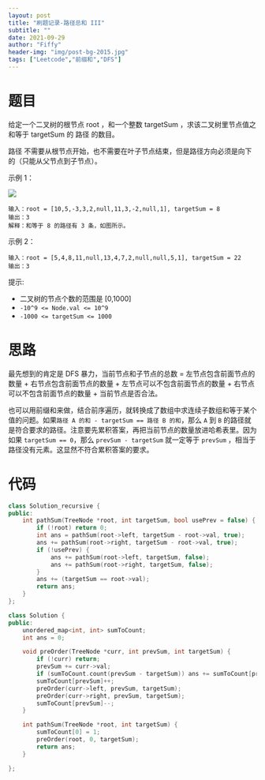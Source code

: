 ```yaml
---
layout: post
title: "刷题记录-路径总和 III"
subtitle: ""
date: 2021-09-29
author: "Fiffy"
header-img: "img/post-bg-2015.jpg"
tags: ["Leetcode","前缀和","DFS"]
---
```


# 题目

给定一个二叉树的根节点 root ，和一个整数 targetSum ，求该二叉树里节点值之和等于 targetSum 的 路径 的数目。

路径 不需要从根节点开始，也不需要在叶子节点结束，但是路径方向必须是向下的（只能从父节点到子节点）。

 

示例 1：

![](https://assets.leetcode.com/uploads/2021/04/09/pathsum3-1-tree.jpg)

```
输入：root = [10,5,-3,3,2,null,11,3,-2,null,1], targetSum = 8
输出：3
解释：和等于 8 的路径有 3 条，如图所示。
```

示例 2：

```
输入：root = [5,4,8,11,null,13,4,7,2,null,null,5,1], targetSum = 22
输出：3
```


提示:

- 二叉树的节点个数的范围是 [0,1000]
- `-10^9 <= Node.val <= 10^9`
- `-1000 <= targetSum <= 1000`

# 思路

最先想到的肯定是 DFS 暴力，当前节点和子节点的总数 = 左节点包含前面节点的数量 + 右节点包含前面节点的数量 + 左节点可以不包含前面节点的数量 + 右节点可以不包含前面节点的数量 + 当前节点是否合法。

也可以用前缀和来做，结合前序遍历，就转换成了数组中求连续子数组和等于某个值的问题。如果`路径 A 的和 - targetSum == 路径 B 的和`，那么 `A` 到 `B` 的路径就是符合要求的路径。注意要先累积答案，再把当前节点的数量放进哈希表里。因为如果 `targetSum == 0`，那么 `prevSum - targetSum` 就一定等于 `prevSum` ，相当于路径没有元素。这显然不符合累积答案的要求。

# 代码

```c++
class Solution_recursive {
public:
    int pathSum(TreeNode *root, int targetSum, bool usePrev = false) {
        if (!root) return 0;
        int ans = pathSum(root->left, targetSum - root->val, true);
        ans += pathSum(root->right, targetSum - root->val, true);
        if (!usePrev) {
            ans += pathSum(root->left, targetSum, false);
            ans += pathSum(root->right, targetSum, false);
        }
        ans += (targetSum == root->val);
        return ans;
    }
};
```

```c++
class Solution {
public:
    unordered_map<int, int> sumToCount;
    int ans = 0;

    void preOrder(TreeNode *curr, int prevSum, int targetSum) {
        if (!curr) return;
        prevSum += curr->val;
        if (sumToCount.count(prevSum - targetSum)) ans += sumToCount[prevSum - targetSum];
        sumToCount[prevSum]++;
        preOrder(curr->left, prevSum, targetSum);
        preOrder(curr->right, prevSum, targetSum);
        sumToCount[prevSum]--;
    }

    int pathSum(TreeNode *root, int targetSum) {
        sumToCount[0] = 1;
        preOrder(root, 0, targetSum);
        return ans;
    }

};
```


